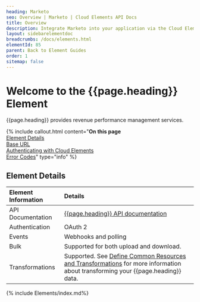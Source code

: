 ```yaml
---
heading: Marketo
seo: Overview | Marketo | Cloud Elements API Docs
title: Overview
description: Integrate Marketo into your application via the Cloud Elements APIs.
layout: sidebarelementdoc
breadcrumbs: /docs/elements.html
elementId: 85
parent: Back to Element Guides
order: 1
sitemap: false
---
```


# Welcome to the {{page.heading}} Element

{{page.heading}} provides revenue performance management services.

{% include callout.html content="<strong>On this page</strong></br><a href=#element-details>Element Details</a></br><a href=#base-url>Base URL</a></br><a href=#authenticating-with-cloud-elements>Authenticating with Cloud Elements</a></br><a href=#error-codes>Error Codes</a>" type="info" %}

## Element Details

| Element Information | Details     |
| :------------- | :------------- |
| API Documentation | [{{page.heading}} API documentation](http://developers.marketo.com/rest-api/) |
| Authentication | OAuth 2  |
| Events | Webhooks and polling |
| Bulk | Supported for both upload and download. |
| Transformations | Supported. See [Define Common Resources and Transformations](/docs/guides/common-resources/index.html) for more information about transforming your {{page.heading}} data.|

{% include Elements/index.md%}
